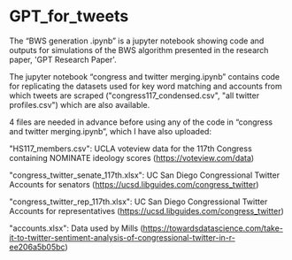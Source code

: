 # GPT_for_tweets

The “BWS generation .ipynb” is a jupyter notebook showing code and outputs for simulations of the BWS algorithm presented in the research paper, 'GPT Research Paper'. 

The jupyter notebook “congress and twitter merging.ipynb” contains code for replicating the datasets used for key word matching and accounts from which tweets are scraped ("congress117_condensed.csv", "all twitter profiles.csv") which are also available. 

4 files are needed in advance before using any of the code in “congress and twitter merging.ipynb”, which I have also uploaded: 

"HS117_members.csv": UCLA voteview data for the 117th Congress containing NOMINATE ideology scores (https://voteview.com/data)

"congress_twitter_senate_117th.xlsx": UC San Diego Congressional Twitter Accounts for senators (https://ucsd.libguides.com/congress_twitter)

"congress_twitter_rep_117th.xlsx": UC San Diego Congressional Twitter Accounts for representatives (https://ucsd.libguides.com/congress_twitter)

"accounts.xlsx": Data used by Mills (https://towardsdatascience.com/take-it-to-twitter-sentiment-analysis-of-congressional-twitter-in-r-ee206a5b05bc)


